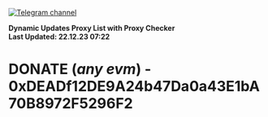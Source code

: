 [![Telegram channel](https://img.shields.io/endpoint?url=https://runkit.io/damiankrawczyk/telegram-badge/branches/master?url=https://t.me/n4z4v0d)](https://t.me/n4z4v0d) 

**Dynamic Updates Proxy List with Proxy Checker**  
**Last Updated: 22.12.23 07:22**

# DONATE (_any evm_) - 0xDEADf12DE9A24b47Da0a43E1bA70B8972F5296F2
